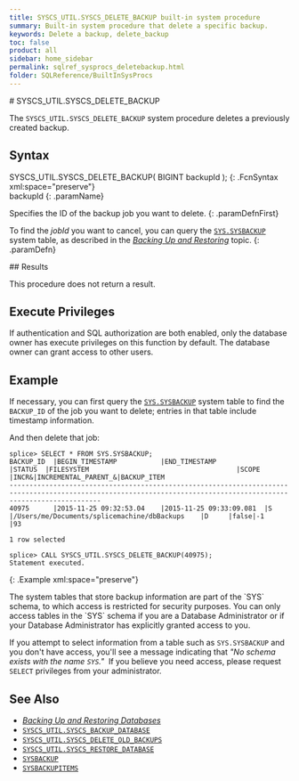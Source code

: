 ```yaml
---
title: SYSCS_UTIL.SYSCS_DELETE_BACKUP built-in system procedure
summary: Built-in system procedure that delete a specific backup.
keywords: Delete a backup, delete_backup
toc: false
product: all
sidebar: home_sidebar
permalink: sqlref_sysprocs_deletebackup.html
folder: SQLReference/BuiltInSysProcs
---
```

<section>
<div class="TopicContent" data-swiftype-index="true" markdown="1">
# SYSCS_UTIL.SYSCS_DELETE_BACKUP

The `SYSCS_UTIL.SYSCS_DELETE_BACKUP` system procedure deletes a previously created backup.

## Syntax

<div class="fcnWrapperWide" markdown="1">
    SYSCS_UTIL.SYSCS_DELETE_BACKUP( BIGINT backupId );
{: .FcnSyntax xml:space="preserve"}

</div>
<div class="paramList" markdown="1">
backupId
{: .paramName}

Specifies the ID of the backup job you want to delete.
{: .paramDefnFirst}

To find the *jobId* you want to cancel, you can query the [`SYS.SYSBACKUP`](sqlref_systables_sysbackup.html) system table, as described in the
[*Backing Up and Restoring*](onprem_admin_backingup.html) topic.
{: .paramDefn}

</div>
## Results

This procedure does not return a result.

## Execute Privileges

If authentication and SQL authorization are both enabled, only the
database owner has execute privileges on this function by default. The
database owner can grant access to other users.

## Example

If necessary, you can first query the
[`SYS.SYSBACKUP`](sqlref_systables_sysbackup.html) system table to find
the `BACKUP_ID` of the job you want to delete; entries in that table
include timestamp information.

And then delete that job:

    splice> SELECT * FROM SYS.SYSBACKUP;
    BACKUP_ID  |BEGIN_TIMESTAMP           |END_TIMESTAMP            |STATUS  |FILESYSTEM                                     |SCOPE |INCR&|INCREMENTAL_PARENT_&|BACKUP_ITEM
    -------------------------------------------------------------------------------------------------------------------------------------------------------------------
    40975      |2015-11-25 09:32:53.04    |2015-11-25 09:33:09.081  |S       |/Users/me/Documents/splicemachine/dbBackups    |D     |false|-1                  |93

    1 row selected

    splice> CALL SYSCS_UTIL.SYSCS_DELETE_BACKUP(40975);
    Statement executed.
{: .Example xml:space="preserve"}


<div class="noteIcon" markdown="1">
The system tables that store backup information are part of the `SYS` schema, to which access is restricted for security purposes. You can only access tables in the `SYS` schema if you are a Database Administrator or if your Database Administrator has explicitly granted access to you.

If you attempt to select information from a table such as `SYS.SYSBACKUP` and you don't have access, you'll see a message indicating that _"No schema exists with the name `SYS`."_&nbsp; If you believe you need access, please request
 `SELECT` privileges from your administrator.
</div>

## See Also

* [*Backing Up and Restoring Databases*](onprem_admin_backingup.html)
* [`SYSCS_UTIL.SYSCS_BACKUP_DATABASE`](sqlref_sysprocs_backupdb.html)
* [`SYSCS_UTIL.SYSCS_DELETE_OLD_BACKUPS`](sqlref_sysprocs_deleteoldbackups.html)
* [`SYSCS_UTIL.SYSCS_RESTORE_DATABASE`](sqlref_sysprocs_restoredb.html)
* [`SYSBACKUP`](sqlref_systables_sysbackup.html)
* [`SYSBACKUPITEMS`](sqlref_systables_sysbackupitems.html)

</div>
</section>
